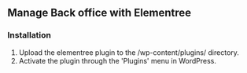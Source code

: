 ## Manage Back office with Elementree

### Installation

1. Upload the elementree plugin to the /wp-content/plugins/ directory.
2. Activate the plugin through the 'Plugins' menu in WordPress.